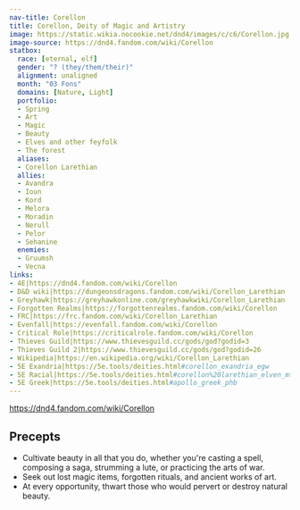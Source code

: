```yaml
---
nav-title: Corellon
title: Corellon, Deity of Magic and Artistry
image: https://static.wikia.nocookie.net/dnd4/images/c/c6/Corellon.jpg
image-source: https://dnd4.fandom.com/wiki/Corellon
statbox:
  race: [eternal, elf]
  gender: "? (they/them/their)"
  alignment: unaligned
  month: "03 Fons"
  domains: [Nature, Light]
  portfolio:
  - Spring
  - Art
  - Magic
  - Beauty
  - Elves and other feyfolk
  - The forest
  aliases:
  - Corellon Larethian
  allies:
  - Avandra
  - Ioun
  - Kord
  - Melora
  - Moradin
  - Nerull
  - Pelor
  - Sehanine
  enemies:
  - Gruumsh
  - Vecna
links:
- 4E|https://dnd4.fandom.com/wiki/Corellon
- D&D wiki|https://dungeonsdragons.fandom.com/wiki/Corellon_Larethian
- Greyhawk|https://greyhawkonline.com/greyhawkwiki/Corellon_Larethian
- Forgotten Realms|https://forgottenrealms.fandom.com/wiki/Corellon
- FRC|https://frc.fandom.com/wiki/Corellon_Larethian
- Evenfall|https://evenfall.fandom.com/wiki/Corellon
- Critical Role|https://criticalrole.fandom.com/wiki/Corellon
- Thieves Guild|https://www.thievesguild.cc/gods/god?godid=3
- Thieves Guild 2|https://www.thievesguild.cc/gods/god?godid=26
- Wikipedia|https://en.wikipedia.org/wiki/Corellon_Larethian
- 5E Exandria|https://5e.tools/deities.html#corellon_exandria_egw
- 5E Racial|https://5e.tools/deities.html#corellon%20larethian_elven_mtf
- 5E Greek|https://5e.tools/deities.html#apollo_greek_phb
---
```



https://dnd4.fandom.com/wiki/Corellon

## Precepts

* Cultivate beauty in all that you do, whether you're casting a spell, composing a saga, strumming a lute, or practicing the arts of war.
* Seek out lost magic items, forgotten rituals, and ancient works of art.
* At every opportunity, thwart those who would pervert or destroy natural beauty.
